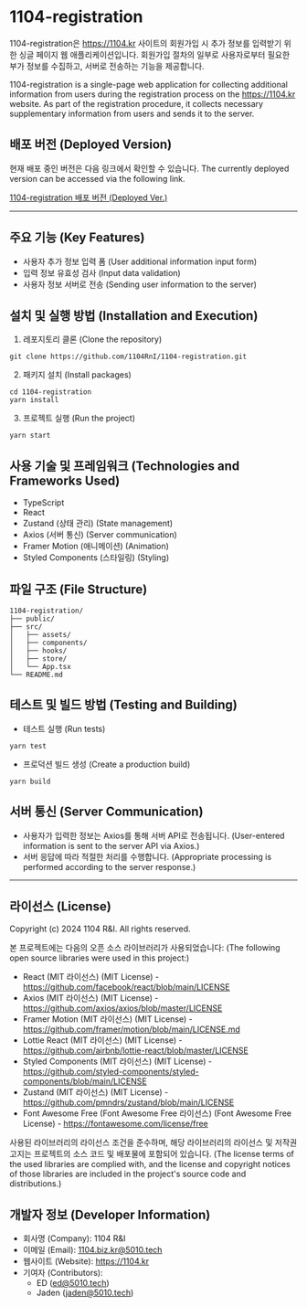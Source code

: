 # 1104-registration

1104-registration은 https://1104.kr 사이트의 회원가입 시 추가 정보를 입력받기 위한 싱글 페이지 웹 애플리케이션입니다. 회원가입 절차의 일부로 사용자로부터 필요한 부가 정보를 수집하고, 서버로 전송하는 기능을 제공합니다.

1104-registration is a single-page web application for collecting additional information from users during the registration process on the https://1104.kr website. As part of the registration procedure, it collects necessary supplementary information from users and sends it to the server.

## 배포 버전 (Deployed Version)

현재 배포 중인 버전은 다음 링크에서 확인할 수 있습니다.
The currently deployed version can be accessed via the following link.

[1104-registration 배포 버전 (Deployed Ver.)](https://1104-registration.netlify.app)

---

## 주요 기능 (Key Features)

- 사용자 추가 정보 입력 폼 (User additional information input form)
- 입력 정보 유효성 검사 (Input data validation)
- 사용자 정보 서버로 전송 (Sending user information to the server)

## 설치 및 실행 방법 (Installation and Execution)

1. 레포지토리 클론 (Clone the repository)

```
git clone https://github.com/1104RnI/1104-registration.git
```

2. 패키지 설치 (Install packages)

```
cd 1104-registration
yarn install
```

3. 프로젝트 실행 (Run the project)

```
yarn start
```

## 사용 기술 및 프레임워크 (Technologies and Frameworks Used)

- TypeScript
- React
- Zustand (상태 관리) (State management)
- Axios (서버 통신) (Server communication)
- Framer Motion (애니메이션) (Animation)
- Styled Components (스타일링) (Styling)

## 파일 구조 (File Structure)

```
1104-registration/
├── public/
├── src/
│   ├── assets/
│   ├── components/
│   ├── hooks/
│   ├── store/
│   └── App.tsx
└── README.md
```

## 테스트 및 빌드 방법 (Testing and Building)

- 테스트 실행 (Run tests)

```
yarn test
```

- 프로덕션 빌드 생성 (Create a production build)

```
yarn build
```

## 서버 통신 (Server Communication)

- 사용자가 입력한 정보는 Axios를 통해 서버 API로 전송됩니다. (User-entered information is sent to the server API via Axios.)
- 서버 응답에 따라 적절한 처리를 수행합니다. (Appropriate processing is performed according to the server response.)

---

## 라이선스 (License)

Copyright (c) 2024 1104 R&I. All rights reserved.

본 프로젝트에는 다음의 오픈 소스 라이브러리가 사용되었습니다:
(The following open source libraries were used in this project:)

- React (MIT 라이선스) (MIT License) - https://github.com/facebook/react/blob/main/LICENSE
- Axios (MIT 라이선스) (MIT License) - https://github.com/axios/axios/blob/master/LICENSE
- Framer Motion (MIT 라이선스) (MIT License) - https://github.com/framer/motion/blob/main/LICENSE.md
- Lottie React (MIT 라이선스) (MIT License) - https://github.com/airbnb/lottie-react/blob/master/LICENSE
- Styled Components (MIT 라이선스) (MIT License) - https://github.com/styled-components/styled-components/blob/main/LICENSE
- Zustand (MIT 라이선스) (MIT License) - https://github.com/pmndrs/zustand/blob/main/LICENSE
- Font Awesome Free (Font Awesome Free 라이선스) (Font Awesome Free License) - https://fontawesome.com/license/free

사용된 라이브러리의 라이선스 조건을 준수하며, 해당 라이브러리의 라이선스 및 저작권 고지는 프로젝트의 소스 코드 및 배포물에 포함되어 있습니다.
(The license terms of the used libraries are complied with, and the license and copyright notices of those libraries are included in the project's source code and distributions.)

## 개발자 정보 (Developer Information)

- 회사명 (Company): 1104 R&I
- 이메일 (Email): 1104.biz.kr@5010.tech
- 웹사이트 (Website): https://1104.kr
- 기여자 (Contributors):
  - ED (ed@5010.tech)
  - Jaden (jaden@5010.tech)

